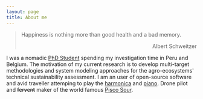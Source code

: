 ```yaml
---
layout: page
title: About me
---
```


> Happiness is nothing more than good health and a bad memory.
> <div style="text-align: right"> Albert Schweitzer </div>

I was a nomadic [PhD Student](https://www.biw.kuleuven.be/biosyst/mebios) spending my investigation time in Peru and Belgium. The motivation of my current research is to develop multi-target methodologies and system modeling approaches for the agro-ecosystems' technical sustainability assessment. I am an user of open-source software and avid traveller attemping to play the [harmonica](https://allaboutharmonicas.com/review-on-the-hohner-special-20-harmonica) and [piano](https://www.achamilton.co.uk/old/HP3e.htm). Drone pilot and ~~fervent~~ maker of the world famous [Pisco Sour](http://www.nytimes.com/2012/04/15/travel/enjoying-pisco-cocktails-in-lima-peru.html).
